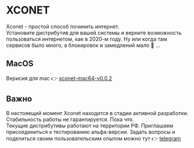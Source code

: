 # XCONET
Xconet - простой способ починить интернет.  
Установите дистрибутив для вашей системы и верните возможность пользоваться интернетом, как в 2020-м году. Ну или когда там сервисов было много, а блокировок и замедлений мало 🤔 ...

## MacOS  
Верисия для mac 👉 [xconet-mac64-v0.0.2](https://github.com/DH9GMB/xconet-apps/releases/tag/v0.0.2)  

## Важно  
В настояещий момент Xconet находится в стадии активной разработки. Стабильность работы не гарантируется. Пока что.  
Текущие дистрибутивы работают на территории РФ. Приглашаем присоединиться к тестированию альфа-версии. Задать вопросы и поделиться своим пользовательским опытом можно тут 👉 [telegram](https://t.me/BalefireDetect)
